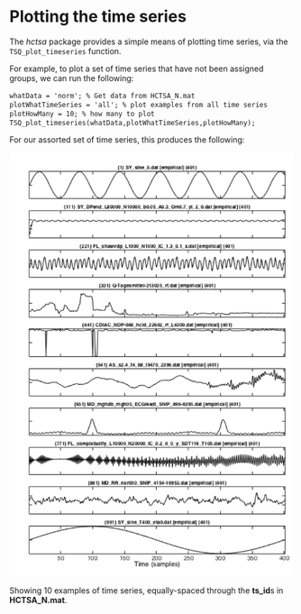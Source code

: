 # Plotting the time series

The *hctsa* package provides a simple means of plotting time series, via the `TSQ_plot_timeseries` function.

For example, to plot a set of time series that have not been assigned groups, we can run the following:

    whatData = 'norm'; % Get data from HCTSA_N.mat
    plotWhatTimeSeries = 'all'; % plot examples from all time series
    plotHowMany = 10; % how many to plot
    TSQ_plot_timeseries(whatData,plotWhatTimeSeries,plotHowMany);
    
For our assorted set of time series, this produces the following:

![](timeSeriesPlot.png)

Showing 10 examples of time series, equally-spaced through the **ts_id**s in **HCTSA_N.mat**.

